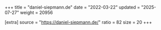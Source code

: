 +++
title = "daniel-siepmann.de"
date = "2022-03-22"
updated = "2025-07-27"
weight = 20956

[extra]
source = "https://daniel-siepmann.de/"
ratio = 82
size = 20
+++
